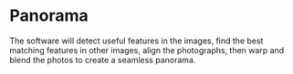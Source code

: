 # Panorama
The software will detect useful features in the images, find the best matching features in other images, align the photographs, then warp and blend the photos to create a seamless panorama.
